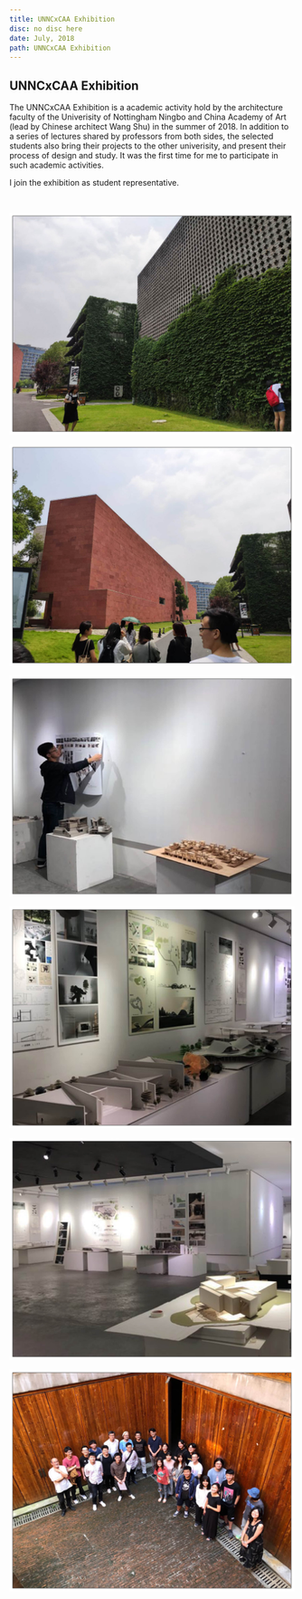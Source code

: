 ```yaml
---
title: UNNCxCAA Exhibition
disc: no disc here
date: July, 2018
path: UNNCxCAA Exhibition
---
```

<special>
</special>

## UNNCxCAA Exhibition


The UNNCxCAA Exhibition is a academic activity hold by the architecture faculty of the Univerisity of Nottingham Ningbo and China Academy of Art (lead by Chinese architect Wang Shu) in the summer of 2018. In addition to a series of lectures shared by professors from both sides, the selected students also bring their projects to the other univerisity, and present their process of design and study. It was the first time for me to participate in such academic activities.

I join the exhibition as student representative.

</br>

![Plan](../images/articles/academic_04/1.jpg)


![Plan](../images/articles/academic_04/2.jpg)


![Plan](../images/articles/academic_04/3.jpg)


![Plan](../images/articles/academic_04/4.jpg)


![Plan](../images/articles/academic_04/5.jpg)


![Plan](../images/articles/academic_04/6.jpg)
